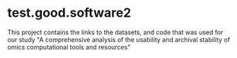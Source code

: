 # test.good.software2
 This project contains the links to the datasets, and code that was used for our study "A comprehensive analysis of the usability and archival stability of omics computational tools and resources"
